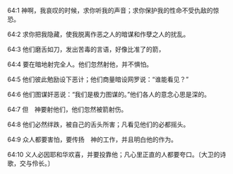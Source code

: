 <a id="1"></a>64:1  神啊，我哀叹的时候，求你听我的声音；求你保护我的性命不受仇敌的惊恐。  

<a id="2"></a>64:2  求你把我隐藏，使我脱离作恶之人的暗谋和作孽之人的扰乱。  

<a id="3"></a>64:3  他们磨舌如刀，发出苦毒的言语，好像比准了的箭，  

<a id="4"></a>64:4  要在暗地射完全人。他们忽然射他，并不惧怕。  

<a id="5"></a>64:5  他们彼此勉励设下恶计；他们商量暗设网罗说：“谁能看见？”  

<a id="6"></a>64:6  他们图谋奸恶说：“我们是极力图谋的。”他们各人的意念心思是深的。  

<a id="7"></a>64:7  但　神要射他们，他们忽然被箭射伤。  

<a id="8"></a>64:8  他们必然绊跌，被自己的舌头所害；凡看见他们的必都摇头。  

<a id="9"></a>64:9  众人都要害怕，要传扬　神的工作，并且明白他的作为。  

<a id="10"></a>64:10  义人必因耶和华欢喜，并要投靠他；凡心里正直的人都要夸口。〔大卫的诗歌，交与伶长。〕  
